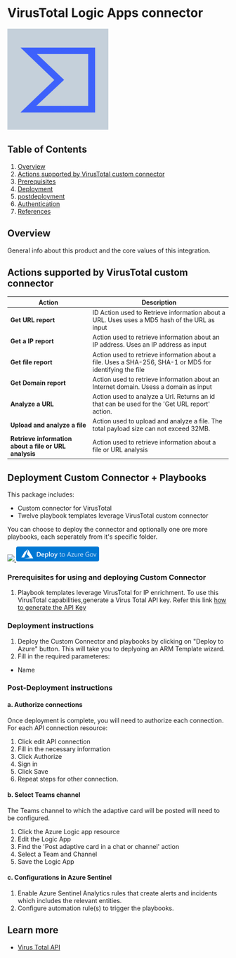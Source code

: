 # VirusTotal Logic Apps connector

![VirusTotal](./VirusTotal.png)<br>
## Table of Contents

1. [Overview](#overview)
1. [Actions supported by VirusTotal custom connector](#actions)
1. [Prerequisites](prerequisites)
1. [Deployment](#deployment)
1. [postdeployment](postdeployment)
1. [Authentication](#Authentication)
1. [References](#references)

<a name="overview"></a>

## Overview
General info about this product and the core values of this integration. <br>


<a name="actions"></a>

## Actions supported by VirusTotal custom connector

| Action | Description |
| --------- | -------------- |
| **Get URL report** | ID Action used to Retrieve information about a URL. Uses uses a MD5 hash of the URL as input |
| **Get a IP report** | Action used to retrieve information about an IP address. Uses an IP address as input |
| **Get file report** | Action used to retrieve information about a file. Uses a SHA-256, SHA-1 or MD5 for identifying the file |
| **Get Domain report** | Action used to retrieve information about an Internet domain. Usess a domain as input |
| **Analyze a URL** | Action used to analyze a Url. Returns an id that can be used for the 'Get URL report' action. |
| **Upload and analyze a file** | Action used to upload and analyze a file. The total payload size can not exceed 32MB. |
| **Retrieve information about a file or URL analysis** | Action used to retrieve information about a file or URL analysis |

<a name="deployall"></a>

## Deployment Custom Connector + Playbooks 

This package includes:

* Custom connector for VirusTotal
* Twelve playbook templates leverage VirusTotal custom connector

You can choose to deploy the connector and optionally one ore more playbooks, each seperately from it's specific folder.

<a href="https://portal.azure.com/#create/Microsoft.Template/uri/https%3A%2F%2Fraw.githubusercontent.com%2Fmartijntakken%2FAzure-Sentinel%2Ffeature%2Fvirustotal%2FPlaybooks%2FVirusTotal%2FConnector%2FAzureDeploy.json" target="_blank">
    <img src="https://aka.ms/deploytoazurebutton"/>
</a>

<a href="https://portal.azure.us/#create/Microsoft.Template/uri/https%3A%2F%2Fraw.githubusercontent.com%2Fmartijntakken%2FAzure-Sentinel%2Ffeature%2Fvirustotal%2FPlaybooks%2FVirusTotal%2FConnector%2FAzureDeploy.json" target="_blank">
   <img src="https://raw.githubusercontent.com/Azure/azure-quickstart-templates/master/1-CONTRIBUTION-GUIDE/images/deploytoazuregov.png"/>    
</a>

<a name="prerequisites"></a>

### Prerequisites for using and deploying Custom Connector
1. Playbook templates leverage VirusTotal for IP enrichment. To use this VirusTotal capabilities,generate a Virus Total API key. Refer this link [ how to generate the API Key](https://developers.virustotal.com/v3.0/reference#getting-started)

<a name="deployment"></a>
### Deployment instructions 
1. Deploy the Custom Connector and playbooks by clicking on "Deploy to Azure" button. This will take you to deplyoing an ARM Template wizard.
2. Fill in the required parameteres:
* Name

<a name="postdeployment"></a>

### Post-Deployment instructions 
#### a. Authorize connections
Once deployment is complete, you will need to authorize each connection. For each API connection resource:
 1. Click edit API connection
 1. Fill in the necessary information
 1. Click Authorize
 1. Sign in
 1. Click Save
 1. Repeat steps for other connection.

#### b. Select Teams channel
The Teams channel to which the adaptive card will be posted will need to be configured.

1. Click the Azure Logic app resource
1. Edit the Logic App
1. Find the 'Post adaptive card in a chat or channel' action
1. Select a Team and Channel
1. Save the Logic App

#### c. Configurations in Azure Sentinel
1. Enable Azure Sentinel Analytics rules that create alerts and incidents which includes the relevant entities.
1. Configure automation rule(s) to trigger the playbooks.


<a name="references"></a>

## Learn more
* <a href="https://developers.virustotal.com/v3.0/reference" target="_blank">Virus Total API</a>